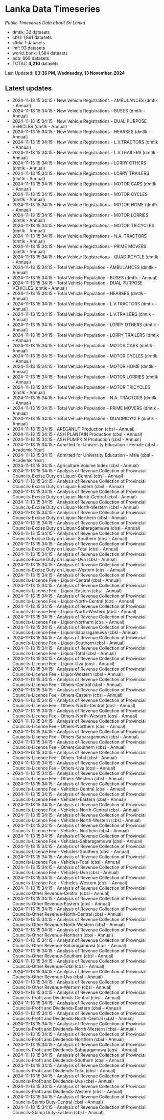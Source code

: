 # Lanka Data Timeseries
*Public Timeseries Data about Sri Lanka*

* dmtlk: 32 datasets
* cbsl: 1,891 datasets
* sltda: 1 datasets
* imf: 93 datasets
* world_bank: 1,584 datasets
* adb: 609 datasets
* TOTAL: **4,210** datasets

Last Updated: **03:36 PM, Wednesday, 13 November, 2024**

## Latest updates

* 2024-11-13 15:34:15 - New Vehicle Registrations - AMBULANCES (dmtlk - Annual)
* 2024-11-13 15:34:15 - New Vehicle Registrations - BUSES (dmtlk - Annual)
* 2024-11-13 15:34:15 - New Vehicle Registrations - DUAL PURPOSE VEHICLES (dmtlk - Annual)
* 2024-11-13 15:34:15 - New Vehicle Registrations - HEARSES (dmtlk - Annual)
* 2024-11-13 15:34:15 - New Vehicle Registrations - L.V.TRACTORS (dmtlk - Annual)
* 2024-11-13 15:34:15 - New Vehicle Registrations - L.V.TRAILERS (dmtlk - Annual)
* 2024-11-13 15:34:15 - New Vehicle Registrations - LORRY OTHERS (dmtlk - Annual)
* 2024-11-13 15:34:15 - New Vehicle Registrations - LORRY TRAILERS (dmtlk - Annual)
* 2024-11-13 15:34:15 - New Vehicle Registrations - MOTOR CARS (dmtlk - Annual)
* 2024-11-13 15:34:15 - New Vehicle Registrations - MOTOR CYCLES (dmtlk - Annual)
* 2024-11-13 15:34:15 - New Vehicle Registrations - MOTOR HOME (dmtlk - Annual)
* 2024-11-13 15:34:15 - New Vehicle Registrations - MOTOR LORRIES (dmtlk - Annual)
* 2024-11-13 15:34:15 - New Vehicle Registrations - MOTOR TRICYCLES (dmtlk - Annual)
* 2024-11-13 15:34:15 - New Vehicle Registrations - N.A. TRACTORS (dmtlk - Annual)
* 2024-11-13 15:34:15 - New Vehicle Registrations - PRIME MOVERS (dmtlk - Annual)
* 2024-11-13 15:34:15 - New Vehicle Registrations - QUADRICYCLE (dmtlk - Annual)
* 2024-11-13 15:34:15 - Total Vehicle Population - AMBULANCES (dmtlk - Annual)
* 2024-11-13 15:34:15 - Total Vehicle Population - BUSES (dmtlk - Annual)
* 2024-11-13 15:34:15 - Total Vehicle Population - DUAL PURPOSE VEHICLES (dmtlk - Annual)
* 2024-11-13 15:34:15 - Total Vehicle Population - HEARSES (dmtlk - Annual)
* 2024-11-13 15:34:15 - Total Vehicle Population - L.V.TRACTORS (dmtlk - Annual)
* 2024-11-13 15:34:15 - Total Vehicle Population - L.V.TRAILERS (dmtlk - Annual)
* 2024-11-13 15:34:15 - Total Vehicle Population - LORRY OTHERS (dmtlk - Annual)
* 2024-11-13 15:34:15 - Total Vehicle Population - LORRY TRAILERS (dmtlk - Annual)
* 2024-11-13 15:34:15 - Total Vehicle Population - MOTOR CARS (dmtlk - Annual)
* 2024-11-13 15:34:15 - Total Vehicle Population - MOTOR CYCLES (dmtlk - Annual)
* 2024-11-13 15:34:15 - Total Vehicle Population - MOTOR HOME (dmtlk - Annual)
* 2024-11-13 15:34:15 - Total Vehicle Population - MOTOR LORRIES (dmtlk - Annual)
* 2024-11-13 15:34:15 - Total Vehicle Population - MOTOR TRICYCLES (dmtlk - Annual)
* 2024-11-13 15:34:15 - Total Vehicle Population - N.A. TRACTORS (dmtlk - Annual)
* 2024-11-13 15:34:15 - Total Vehicle Population - PRIME MOVERS (dmtlk - Annual)
* 2024-11-13 15:34:15 - Total Vehicle Population - QUADRICYCLE (dmtlk - Annual)
* 2024-11-13 15:34:15 - ARECANUT Production (cbsl - Annual)
* 2024-11-13 15:34:15 - ASH PLANTAIN Production (cbsl - Annual)
* 2024-11-13 15:34:15 - ASH PUMPKIN Production (cbsl - Annual)
* 2024-11-13 15:34:15 - Admitted for University Education - Female (cbsl - Academic Year)
* 2024-11-13 15:34:15 - Admitted for University Education - Male (cbsl - Academic Year)
* 2024-11-13 15:34:15 - Agriculture Volume Index (cbsl - Annual)
* 2024-11-13 15:34:15 - Analysis of Revenue Collection of Provincial Councils-Excise Duty on Liquor-Central (cbsl - Annual)
* 2024-11-13 15:34:15 - Analysis of Revenue Collection of Provincial Councils-Excise Duty on Liquor-Eastern (cbsl - Annual)
* 2024-11-13 15:34:15 - Analysis of Revenue Collection of Provincial Councils-Excise Duty on Liquor-North-Central (cbsl - Annual)
* 2024-11-13 15:34:15 - Analysis of Revenue Collection of Provincial Councils-Excise Duty on Liquor-North-Western (cbsl - Annual)
* 2024-11-13 15:34:15 - Analysis of Revenue Collection of Provincial Councils-Excise Duty on Liquor-Northern (cbsl - Annual)
* 2024-11-13 15:34:15 - Analysis of Revenue Collection of Provincial Councils-Excise Duty on Liquor-Sabaragamuwa (cbsl - Annual)
* 2024-11-13 15:34:15 - Analysis of Revenue Collection of Provincial Councils-Excise Duty on Liquor-Southern (cbsl - Annual)
* 2024-11-13 15:34:15 - Analysis of Revenue Collection of Provincial Councils-Excise Duty on Liquor-Total (cbsl - Annual)
* 2024-11-13 15:34:15 - Analysis of Revenue Collection of Provincial Councils-Excise Duty on Liquor-Uva (cbsl - Annual)
* 2024-11-13 15:34:15 - Analysis of Revenue Collection of Provincial Councils-Excise Duty on Liquor-Western (cbsl - Annual)
* 2024-11-13 15:34:15 - Analysis of Revenue Collection of Provincial Councils-Licence Fee - Liquor-Central (cbsl - Annual)
* 2024-11-13 15:34:15 - Analysis of Revenue Collection of Provincial Councils-Licence Fee - Liquor-Eastern (cbsl - Annual)
* 2024-11-13 15:34:15 - Analysis of Revenue Collection of Provincial Councils-Licence Fee - Liquor-North-Central (cbsl - Annual)
* 2024-11-13 15:34:15 - Analysis of Revenue Collection of Provincial Councils-Licence Fee - Liquor-North-Western (cbsl - Annual)
* 2024-11-13 15:34:15 - Analysis of Revenue Collection of Provincial Councils-Licence Fee - Liquor-Northern (cbsl - Annual)
* 2024-11-13 15:34:15 - Analysis of Revenue Collection of Provincial Councils-Licence Fee - Liquor-Sabaragamuwa (cbsl - Annual)
* 2024-11-13 15:34:15 - Analysis of Revenue Collection of Provincial Councils-Licence Fee - Liquor-Southern (cbsl - Annual)
* 2024-11-13 15:34:15 - Analysis of Revenue Collection of Provincial Councils-Licence Fee - Liquor-Total (cbsl - Annual)
* 2024-11-13 15:34:15 - Analysis of Revenue Collection of Provincial Councils-Licence Fee - Liquor-Uva (cbsl - Annual)
* 2024-11-13 15:34:15 - Analysis of Revenue Collection of Provincial Councils-Licence Fee - Liquor-Western (cbsl - Annual)
* 2024-11-13 15:34:15 - Analysis of Revenue Collection of Provincial Councils-Licence Fee - Others-Central (cbsl - Annual)
* 2024-11-13 15:34:15 - Analysis of Revenue Collection of Provincial Councils-Licence Fee - Others-Eastern (cbsl - Annual)
* 2024-11-13 15:34:15 - Analysis of Revenue Collection of Provincial Councils-Licence Fee - Others-North-Central (cbsl - Annual)
* 2024-11-13 15:34:15 - Analysis of Revenue Collection of Provincial Councils-Licence Fee - Others-North-Western (cbsl - Annual)
* 2024-11-13 15:34:15 - Analysis of Revenue Collection of Provincial Councils-Licence Fee - Others-Northern (cbsl - Annual)
* 2024-11-13 15:34:15 - Analysis of Revenue Collection of Provincial Councils-Licence Fee - Others-Sabaragamuwa (cbsl - Annual)
* 2024-11-13 15:34:15 - Analysis of Revenue Collection of Provincial Councils-Licence Fee - Others-Southern (cbsl - Annual)
* 2024-11-13 15:34:15 - Analysis of Revenue Collection of Provincial Councils-Licence Fee - Others-Total (cbsl - Annual)
* 2024-11-13 15:34:15 - Analysis of Revenue Collection of Provincial Councils-Licence Fee - Others-Uva (cbsl - Annual)
* 2024-11-13 15:34:15 - Analysis of Revenue Collection of Provincial Councils-Licence Fee - Others-Western (cbsl - Annual)
* 2024-11-13 15:34:15 - Analysis of Revenue Collection of Provincial Councils-Licence Fee - Vehicles-Central (cbsl - Annual)
* 2024-11-13 15:34:15 - Analysis of Revenue Collection of Provincial Councils-Licence Fee - Vehicles-Eastern (cbsl - Annual)
* 2024-11-13 15:34:15 - Analysis of Revenue Collection of Provincial Councils-Licence Fee - Vehicles-North-Central (cbsl - Annual)
* 2024-11-13 15:34:15 - Analysis of Revenue Collection of Provincial Councils-Licence Fee - Vehicles-North-Western (cbsl - Annual)
* 2024-11-13 15:34:15 - Analysis of Revenue Collection of Provincial Councils-Licence Fee - Vehicles-Northern (cbsl - Annual)
* 2024-11-13 15:34:15 - Analysis of Revenue Collection of Provincial Councils-Licence Fee - Vehicles-Sabaragamuwa (cbsl - Annual)
* 2024-11-13 15:34:15 - Analysis of Revenue Collection of Provincial Councils-Licence Fee - Vehicles-Southern (cbsl - Annual)
* 2024-11-13 15:34:15 - Analysis of Revenue Collection of Provincial Councils-Licence Fee - Vehicles-Total (cbsl - Annual)
* 2024-11-13 15:34:15 - Analysis of Revenue Collection of Provincial Councils-Licence Fee - Vehicles-Uva (cbsl - Annual)
* 2024-11-13 15:34:15 - Analysis of Revenue Collection of Provincial Councils-Licence Fee - Vehicles-Western (cbsl - Annual)
* 2024-11-13 15:34:15 - Analysis of Revenue Collection of Provincial Councils-Other Revenue-Central (cbsl - Annual)
* 2024-11-13 15:34:15 - Analysis of Revenue Collection of Provincial Councils-Other Revenue-Eastern (cbsl - Annual)
* 2024-11-13 15:34:15 - Analysis of Revenue Collection of Provincial Councils-Other Revenue-North-Central (cbsl - Annual)
* 2024-11-13 15:34:15 - Analysis of Revenue Collection of Provincial Councils-Other Revenue-North-Western (cbsl - Annual)
* 2024-11-13 15:34:15 - Analysis of Revenue Collection of Provincial Councils-Other Revenue-Northern (cbsl - Annual)
* 2024-11-13 15:34:15 - Analysis of Revenue Collection of Provincial Councils-Other Revenue-Sabaragamuwa (cbsl - Annual)
* 2024-11-13 15:34:15 - Analysis of Revenue Collection of Provincial Councils-Other Revenue-Southern (cbsl - Annual)
* 2024-11-13 15:34:15 - Analysis of Revenue Collection of Provincial Councils-Other Revenue-Total (cbsl - Annual)
* 2024-11-13 15:34:15 - Analysis of Revenue Collection of Provincial Councils-Other Revenue-Uva (cbsl - Annual)
* 2024-11-13 15:34:15 - Analysis of Revenue Collection of Provincial Councils-Other Revenue-Western (cbsl - Annual)
* 2024-11-13 15:34:15 - Analysis of Revenue Collection of Provincial Councils-Profit and Dividends-Central (cbsl - Annual)
* 2024-11-13 15:34:15 - Analysis of Revenue Collection of Provincial Councils-Profit and Dividends-Eastern (cbsl - Annual)
* 2024-11-13 15:34:15 - Analysis of Revenue Collection of Provincial Councils-Profit and Dividends-North-Central (cbsl - Annual)
* 2024-11-13 15:34:15 - Analysis of Revenue Collection of Provincial Councils-Profit and Dividends-North-Western (cbsl - Annual)
* 2024-11-13 15:34:15 - Analysis of Revenue Collection of Provincial Councils-Profit and Dividends-Northern (cbsl - Annual)
* 2024-11-13 15:34:15 - Analysis of Revenue Collection of Provincial Councils-Profit and Dividends-Sabaragamuwa (cbsl - Annual)
* 2024-11-13 15:34:15 - Analysis of Revenue Collection of Provincial Councils-Profit and Dividends-Southern (cbsl - Annual)
* 2024-11-13 15:34:15 - Analysis of Revenue Collection of Provincial Councils-Profit and Dividends-Total (cbsl - Annual)
* 2024-11-13 15:34:15 - Analysis of Revenue Collection of Provincial Councils-Profit and Dividends-Uva (cbsl - Annual)
* 2024-11-13 15:34:15 - Analysis of Revenue Collection of Provincial Councils-Profit and Dividends-Western (cbsl - Annual)
* 2024-11-13 15:34:15 - Analysis of Revenue Collection of Provincial Councils-Stamp Duty-Central (cbsl - Annual)
* 2024-11-13 15:34:15 - Analysis of Revenue Collection of Provincial Councils-Stamp Duty-Eastern (cbsl - Annual)